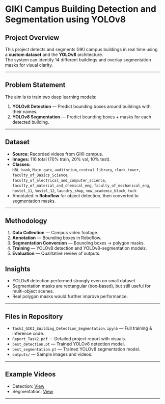 # GIKI Campus Building Detection and Segmentation using YOLOv8

##  Project Overview
This project detects and segments GIKI campus buildings in real time using a **custom dataset** and the **YOLOv8** architecture.  
The system can identify 14 different buildings and overlay segmentation masks for visual clarity.

---

##  Problem Statement
The aim is to train two deep learning models:
1. **YOLOv8 Detection** — Predict bounding boxes around buildings with their names.
2. **YOLOv8 Segmentation** — Predict bounding boxes + masks for each detected building.

---

##  Dataset
- **Source:** Recorded videos from GIKI campus.
- **Images:** 116 total (70% train, 20% val, 10% test).
- **Classes:**  
  `HBL_bank`, `Main_gate`, `auditorium`, `central_library`, `clock_tower`,  
  `faculty_of_Basics_Science`, `faculty_of_electrical_and_computer_science`,  
  `faculty_of_material_and_chemical_eng`, `faculty_of_mechanical_eng`,  
  `hostel_11`, `hostel_12`, `laundry_shop`, `new_academic_block`, `tuck`
- Annotated in **Roboflow** for object detection, then converted to segmentation masks.

---

## Methodology
1. **Data Collection** — Campus video footage.
2. **Annotation** — Bounding boxes in Roboflow.
3. **Segmentation Conversion** — Bounding boxes → polygon masks.
4. **Training** — YOLOv8 detection and YOLOv8-segmentation models.
5. **Evaluation** — Qualitative review of outputs.


##  Insights
- YOLOv8 detection performed strongly even on small dataset.
- Segmentation masks are rectangular (box-based), but still useful for multi-object scenes.
- Real polygon masks would further improve performance.

---

##  Files in Repository
- `Task2_GIKI_Building_Detection_Segmentation.ipynb` — Full training & inference code.
- `Report_Task2.pdf` — Detailed project report with visuals.
- `best_detection.pt` — Trained YOLOv8 detection model.
- `best_segmentation.pt` — Trained YOLOv8 segmentation model.
- `outputs/` — Sample images and videos.

---

##  Example Videos
- Detection: [View](outputs/detection_video.avi)
- Segmentation: [View](outputs/segmentation_video.avi)

---

